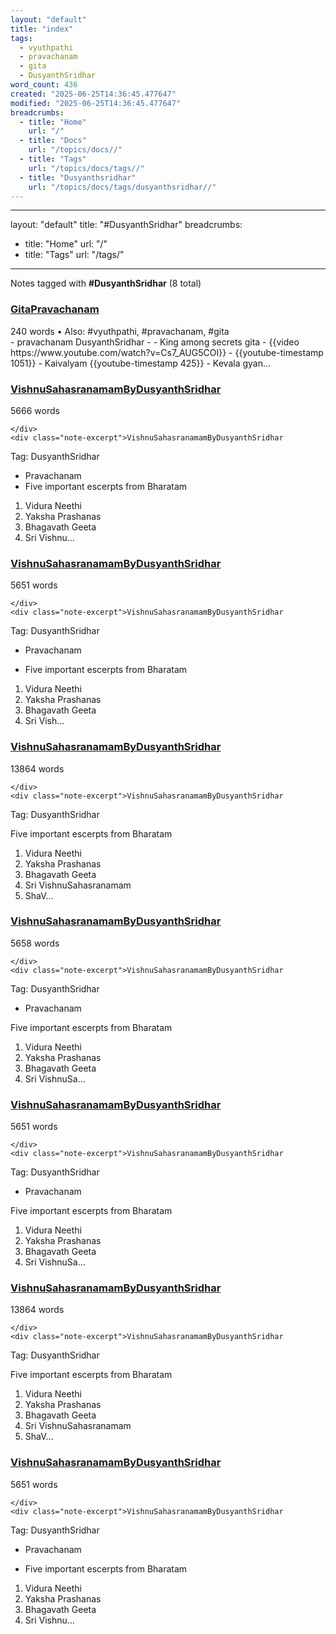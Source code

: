 ```yaml
---
layout: "default"
title: "index"
tags:
  - vyuthpathi
  - pravachanam
  - gita
  - DusyanthSridhar
word_count: 436
created: "2025-06-25T14:36:45.477647"
modified: "2025-06-25T14:36:45.477647"
breadcrumbs:
  - title: "Home"
    url: "/"
  - title: "Docs"
    url: "/topics/docs//"
  - title: "Tags"
    url: "/topics/docs/tags//"
  - title: "Dusyanthsridhar"
    url: "/topics/docs/tags/dusyanthsridhar//"
---
```

---
layout: "default"
title: "#DusyanthSridhar"
breadcrumbs:
  - title: "Home"
    url: "/"
  - title: "Tags"
    url: "/tags/"
---
Notes tagged with **#DusyanthSridhar** (8 total)

<div class="note-grid">

<div class="note-card">
    <h3><a href="pages/gitapravachanam/">GitaPravachanam</a></h3>
    <div class="note-meta">
        240 words
        • Also: #vyuthpathi, #pravachanam, #gita
    </div>
    <div class="note-excerpt">- pravachanam DusyanthSridhar
-
-  King among secrets gita
- {{video https://www.youtube.com/watch?v=Cs7_AUG5COI}}
- {{youtube-timestamp 1051}}
- Kaivalyam {{youtube-timestamp 425}} - Kevala gyan...</div>
</div>

<div class="note-card">
    <h3><a href="sanskrit-lit/vishnusahasranamambydusyanthsridhar/">VishnuSahasranamamByDusyanthSridhar</a></h3>
    <div class="note-meta">
        5666 words
        
    </div>
    <div class="note-excerpt">VishnuSahasranamamByDusyanthSridhar

Tag: DusyanthSridhar
- Pravachanam
-  Five important escerpts from Bharatam
  
  1. Vidura Neethi
  2. Yaksha Prashanas
  3. Bhagavath Geeta
  4. Sri Vishnu...</div>
</div>

<div class="note-card">
    <h3><a href="logseq/bak/sanskrit-lit/vishnusahasranamambydusyanthsridhar/2024-10-05t06_42_52246zdesktop/">VishnuSahasranamamByDusyanthSridhar</a></h3>
    <div class="note-meta">
        5651 words
        
    </div>
    <div class="note-excerpt">VishnuSahasranamamByDusyanthSridhar

Tag: DusyanthSridhar

- Pravachanam

-  Five important escerpts from Bharatam
  
  1. Vidura Neethi
  2. Yaksha Prashanas
  3. Bhagavath Geeta
  4. Sri Vish...</div>
</div>

<div class="note-card">
    <h3><a href="logseq/bak/sanskrit-lit/vishnusahasranamambydusyanthsridhar/2024-10-05t08_51_54424zdesktop/">VishnuSahasranamamByDusyanthSridhar</a></h3>
    <div class="note-meta">
        13864 words
        
    </div>
    <div class="note-excerpt">VishnuSahasranamamByDusyanthSridhar

Tag: DusyanthSridhar

 Five important escerpts from Bharatam

1. Vidura Neethi
2. Yaksha Prashanas
3. Bhagavath Geeta
4. Sri VishnuSahasranamam
 5. ShaV...</div>
</div>

<div class="note-card">
    <h3><a href="logseq/bak/sanskrit-lit/vishnusahasranamambydusyanthsridhar/2024-10-05t06_43_34291zdesktop/">VishnuSahasranamamByDusyanthSridhar</a></h3>
    <div class="note-meta">
        5658 words
        
    </div>
    <div class="note-excerpt">VishnuSahasranamamByDusyanthSridhar

Tag: DusyanthSridhar

- Pravachanam

 Five important escerpts from Bharatam

  1. Vidura Neethi
  2. Yaksha Prashanas
  3. Bhagavath Geeta
  4. Sri VishnuSa...</div>
</div>

<div class="note-card">
    <h3><a href="logseq/bak/sanskrit-lit/vishnusahasranamambydusyanthsridhar/2024-10-05t06_43_13969zdesktop/">VishnuSahasranamamByDusyanthSridhar</a></h3>
    <div class="note-meta">
        5651 words
        
    </div>
    <div class="note-excerpt">VishnuSahasranamamByDusyanthSridhar

Tag: DusyanthSridhar

- Pravachanam

 Five important escerpts from Bharatam

  1. Vidura Neethi
  2. Yaksha Prashanas
  3. Bhagavath Geeta
  4. Sri VishnuSa...</div>
</div>

<div class="note-card">
    <h3><a href="logseq/bak/sanskrit-lit/vishnusahasranamambydusyanthsridhar/2024-10-05t06_44_12152zdesktop/">VishnuSahasranamamByDusyanthSridhar</a></h3>
    <div class="note-meta">
        13864 words
        
    </div>
    <div class="note-excerpt">VishnuSahasranamamByDusyanthSridhar

Tag: DusyanthSridhar

 Five important escerpts from Bharatam

1. Vidura Neethi
2. Yaksha Prashanas
3. Bhagavath Geeta
4. Sri VishnuSahasranamam
 5. ShaV...</div>
</div>

<div class="note-card">
    <h3><a href="logseq/bak/sanskrit-lit/vishnusahasranamambydusyanthsridhar/2024-10-05t06_43_00142zdesktop/">VishnuSahasranamamByDusyanthSridhar</a></h3>
    <div class="note-meta">
        5651 words
        
    </div>
    <div class="note-excerpt">VishnuSahasranamamByDusyanthSridhar

Tag: DusyanthSridhar

- Pravachanam

-  Five important escerpts from Bharatam

  1. Vidura Neethi
  2. Yaksha Prashanas
  3. Bhagavath Geeta
  4. Sri Vishnu...</div>
</div>
</div>